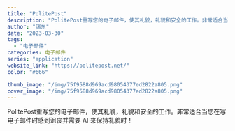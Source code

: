 ```yaml
---
title: "PolitePost"
description: "PolitePost重写您的电子邮件，使其礼貌，礼貌和安全的工作。非常适合当您在写电子邮件时感到沮丧并需要 AI 来保持"
author: "瑞东"
date: "2023-03-30"
tags:
  - "电子邮件"
categories: 电子邮件
series: "application"
website_link: "https://politepost.net/"
color: "#666"

thumb_image: "/img/75f9588d969acd98054377ed2822a805.png"
cover_image: "/img/75f9588d969acd98054377ed2822a805.png"
---
```


PolitePost重写您的电子邮件，使其礼貌，礼貌和安全的工作。非常适合当您在写电子邮件时感到沮丧并需要 AI 来保持礼貌时！